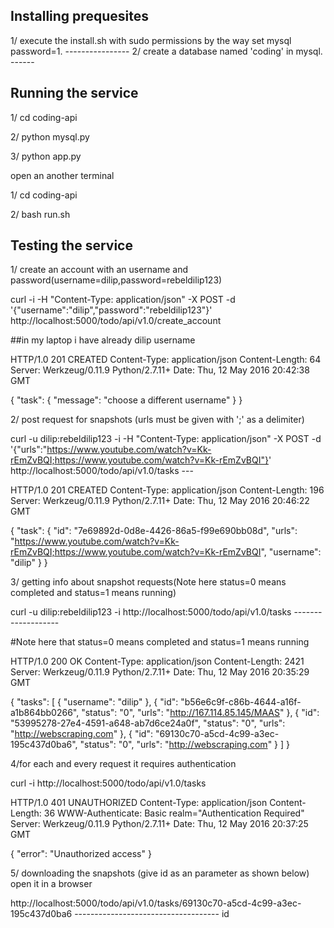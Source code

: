 Installing prequesites
--------------------------
1/ execute the install.sh with sudo permissions by the way set mysql password=1.
                                                               ----------------
2/ create a database named 'coding' in mysql.
                            ------

Running the service
---------------------------

1/ cd coding-api

2/ python mysql.py

3/ python app.py

 open an another terminal

1/ cd coding-api

2/ bash run.sh

Testing the service
----------------------------

1/ create an account with an username and password(username=dilip,password=rebeldilip123)

curl -i -H "Content-Type: application/json" -X POST -d '{"username":"dilip","password":"rebeldilip123"}' http://localhost:5000/todo/api/v1.0/create_account

##in my laptop i have already dilip username

HTTP/1.0 201 CREATED
Content-Type: application/json
Content-Length: 64
Server: Werkzeug/0.11.9 Python/2.7.11+
Date: Thu, 12 May 2016 20:42:38 GMT

{
  "task": {
    "message": "choose a different username"
  }
}


2/ post request for snapshots (urls must be given with ';' as a delimiter)

curl -u dilip:rebeldilip123 -i -H "Content-Type: application/json" -X POST -d '{"urls":"https://www.youtube.com/watch?v=Kk-rEmZvBQI;https://www.youtube.com/watch?v=Kk-rEmZvBQI"}' http://localhost:5000/todo/api/v1.0/tasks                                                  ---

HTTP/1.0 201 CREATED
Content-Type: application/json
Content-Length: 196
Server: Werkzeug/0.11.9 Python/2.7.11+
Date: Thu, 12 May 2016 20:46:22 GMT

{
  "task": {
    "id": "7e69892d-0d8e-4426-86a5-f99e690bb08d",
    "urls": "https://www.youtube.com/watch?v=Kk-rEmZvBQI;https://www.youtube.com/watch?v=Kk-rEmZvBQI",
    "username": "dilip"
  }
}


3/ getting info about snapshot requests(Note here status=0 means completed and status=1 means running)

curl -u dilip:rebeldilip123 -i http://localhost:5000/todo/api/v1.0/tasks 
        -------------------

#Note here that status=0 means completed and status=1 means running

HTTP/1.0 200 OK
Content-Type: application/json
Content-Length: 2421
Server: Werkzeug/0.11.9 Python/2.7.11+
Date: Thu, 12 May 2016 20:35:29 GMT

{
  "tasks": [
    {
      "username": "dilip"
    },
    {
      "id": "b56e6c9f-c86b-4644-a16f-a1b864bb0266",
      "status": "0",
      "urls": "http://167.114.85.145/MAAS"
    },
    {
      "id": "53995278-27e4-4591-a648-ab7d6ce24a0f",
      "status": "0",
      "urls": "http://webscraping.com"
    },
    {
      "id": "69130c70-a5cd-4c99-a3ec-195c437d0ba6",
      "status": "0",
      "urls": "http://webscraping.com"
    }
  ]
}



4/for each and every request it requires authentication

curl -i http://localhost:5000/todo/api/v1.0/tasks

HTTP/1.0 401 UNAUTHORIZED
Content-Type: application/json
Content-Length: 36
WWW-Authenticate: Basic realm="Authentication Required"
Server: Werkzeug/0.11.9 Python/2.7.11+
Date: Thu, 12 May 2016 20:37:25 GMT

{
  "error": "Unauthorized access"
}



5/ downloading the snapshots (give id as an parameter as shown below) open it in a browser

http://localhost:5000/todo/api/v1.0/tasks/69130c70-a5cd-4c99-a3ec-195c437d0ba6
                                          ------------------------------------
                                                        id

